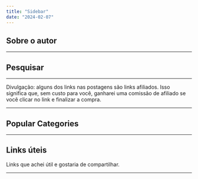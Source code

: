 ```yaml
---
title: "Sidebar"
date: "2024-02-07"
---
```


## Sobre o autor

* * *

## Pesquisar

* * *

Divulgação: alguns dos links nas postagens são links afiliados. Isso significa que, sem custo para você, ganharei uma comissão de afiliado se você clicar no link e finalizar a compra.

* * *

## Popular Categories

* * *

## Links úteis

Links que achei útil e gostaria de compartilhar.

* * *
